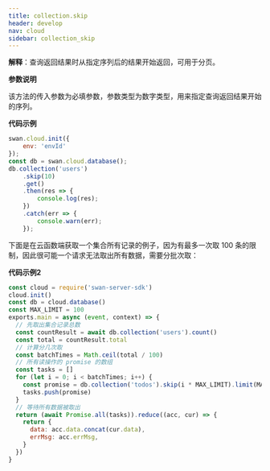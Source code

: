 ```yaml
---
title: collection.skip
header: develop
nav: cloud
sidebar: collection_skip
---
```


**解释**：查询返回结果时从指定序列后的结果开始返回，可用于分页。

**参数说明**

该方法的传入参数为必填参数，参数类型为数字类型，用来指定查询返回结果开始的序列。

**代码示例**

```js
swan.cloud.init({
    env: 'envId'
});
const db = swan.cloud.database();
db.collection('users')
    .skip(10)
    .get()
    .then(res => {
        console.log(res);
    })
    .catch(err => {
        console.warn(err);
    });
```
下面是在云函数端获取一个集合所有记录的例子，因为有最多一次取 100 条的限制，因此很可能一个请求无法取出所有数据，需要分批次取：

**代码示例2**

```js
const cloud = require('swan-server-sdk')
cloud.init()
const db = cloud.database()
const MAX_LIMIT = 100
exports.main = async (event, context) => {
  // 先取出集合记录总数
  const countResult = await db.collection('users').count()
  const total = countResult.total
  // 计算分几次取
  const batchTimes = Math.ceil(total / 100)
  // 所有读操作的 promise 的数组
  const tasks = []
  for (let i = 0; i < batchTimes; i++) {
    const promise = db.collection('todos').skip(i * MAX_LIMIT).limit(MAX_LIMIT).get()
    tasks.push(promise)
  }
  // 等待所有数据被取出
  return (await Promise.all(tasks)).reduce((acc, cur) => {
    return {
      data: acc.data.concat(cur.data),
      errMsg: acc.errMsg,
    }
  })
}
```

